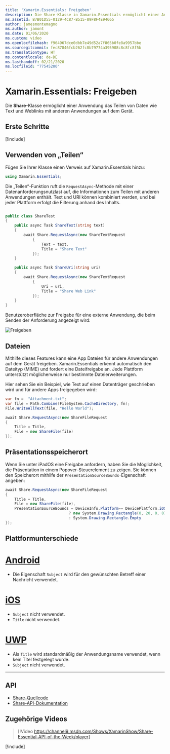 ```yaml
---
title: 'Xamarin.Essentials: Freigeben'
description: Die Share-Klasse in Xamarin.Essentials ermöglicht einer Anwendung das Teilen von Daten wie Text und Weblinks mit anderen Anwendungen auf dem Gerät.
ms.assetid: B7B01D55-0129-4C87-B515-89F8F4E94665
author: jamesmontemagno
ms.author: jamont
ms.date: 01/06/2020
ms.custom: video
ms.openlocfilehash: f964967dce0dbb7e49d52a7f865b0fe8a9957bbe
ms.sourcegitcommit: fec87846fcb262fc8b79774a395908c8c8fc8f5b
ms.translationtype: HT
ms.contentlocale: de-DE
ms.lasthandoff: 02/21/2020
ms.locfileid: "77545200"
---
```

# <a name="xamarinessentials-share"></a>Xamarin.Essentials: Freigeben

Die **Share**-Klasse ermöglicht einer Anwendung das Teilen von Daten wie Text und Weblinks mit anderen Anwendungen auf dem Gerät.

## <a name="get-started"></a>Erste Schritte

[!include[](~/essentials/includes/get-started.md)]

## <a name="using-share"></a>Verwenden von „Teilen“

Fügen Sie Ihrer Klasse einen Verweis auf Xamarin.Essentials hinzu:

```csharp
using Xamarin.Essentials;
```

Die „Teilen“-Funktion ruft die `RequestAsync`-Methode mit einer Datenanforderungsnutzlast auf, die Informationen zum Teilen mit anderen Anwendungen enthält. Text und URI können kombiniert werden, und bei jeder Plattform erfolgt die Filterung anhand des Inhalts.

```csharp

public class ShareTest
{
    public async Task ShareText(string text)
    {
        await Share.RequestAsync(new ShareTextRequest
            {
                Text = text,
                Title = "Share Text"
            });
    }

    public async Task ShareUri(string uri)
    {
        await Share.RequestAsync(new ShareTextRequest
            {
                Uri = uri,
                Title = "Share Web Link"
            });
    }
}
```

Benutzeroberfläche zur Freigabe für eine externe Anwendung, die beim Senden der Anforderung angezeigt wird:

![Freigeben](images/share.png)

## <a name="files"></a>Dateien

Mithilfe dieses Features kann eine App Dateien für andere Anwendungen auf dem Gerät freigeben. Xamarin.Essentials erkennt automatisch den Dateityp (MIME) und fordert eine Dateifreigabe an. Jede Plattform unterstützt möglicherweise nur bestimmte Dateierweiterungen.

Hier sehen Sie ein Beispiel, wie Text auf einen Datenträger geschrieben wird und für andere Apps freigegeben wird:

```csharp
var fn =  "Attachment.txt";
var file = Path.Combine(FileSystem.CacheDirectory, fn);
File.WriteAllText(file, "Hello World");

await Share.RequestAsync(new ShareFileRequest
{
    Title = Title,
    File = new ShareFile(file)
});
```

## <a name="presentation-location"></a>Präsentationsspeicherort

Wenn Sie unter iPadOS eine Freigabe anfordern, haben Sie die Möglichkeit, die Präsentation in einem Popover-Steuerelement zu zeigen. Sie können den Speicherort mithilfe der `PresentationSourceBounds`-Eigenschaft angeben:

```csharp
await Share.RequestAsync(new ShareFileRequest
{
    Title = Title,
    File = new ShareFile(file),
    PresentationSourceBounds = DeviceInfo.Platform== DevicePlatform.iOS && DeviceInfo.Idiom == DeviceIdiom.Tablet
                            ? new System.Drawing.Rectangle(0, 20, 0, 0)
                            : System.Drawing.Rectangle.Empty
});
```

## <a name="platform-differences"></a>Plattformunterschiede

# <a name="android"></a>[Android](#tab/android)

- Die Eigenschaft `Subject` wird für den gewünschten Betreff einer Nachricht verwendet.

# <a name="ios"></a>[iOS](#tab/ios)

- `Subject` nicht verwendet.
- `Title` nicht verwendet.

# <a name="uwp"></a>[UWP](#tab/uwp)

- Als `Title` wird standardmäßig der Anwendungsname verwendet, wenn kein Titel festgelegt wurde.
- `Subject` nicht verwendet.

-----

## <a name="api"></a>API

- [Share-Quellcode](https://github.com/xamarin/Essentials/tree/master/Xamarin.Essentials/Share)
- [Share-API-Dokumentation](xref:Xamarin.Essentials.Share)

## <a name="related-video"></a>Zugehörige Videos

> [!Video https://channel9.msdn.com/Shows/XamarinShow/Share-Essential-API-of-the-Week/player]

[!include[](~/essentials/includes/xamarin-show-essentials.md)]
